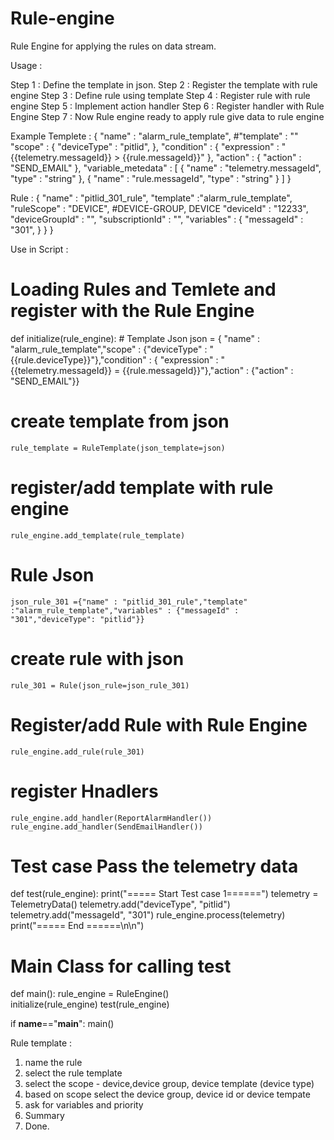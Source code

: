 # Rule-engine
Rule Engine for applying the rules on data stream.

Usage :

Step 1 : Define the template in json.
Step 2 : Register the template with rule engine
Step 3 : Define rule using template
Step 4 : Register rule with rule engine
Step 5 : Implement action handler
Step 6 : Register handler with Rule Engine
Step 7 : Now Rule engine ready to apply rule give data to rule engine 

Example
Templete :
    { 
        "name" : "alarm_rule_template",
        #"template" : "<device template>"
        "scope" : {
            "deviceType" : "pitlid",
        },
        "condition" : { 
             "expression" :  "{{telemetry.messageId}} > {{rule.messageId}}"
        },
        "action" : {
            "action" :  "SEND_EMAIL"
        },
        "variable_metedata" : [
            {
                "name" : "telemetry.messageId",
                "type" : "string"
            },
            {
                "name" : "rule.messageId",
                "type" : "string"
            }
        ]
    }

Rule :
    {
        "name" : "pitlid_301_rule",
        "template" :"alarm_rule_template",
        "ruleScope" : "DEVICE",  #DEVICE-GROUP, DEVICE 
        "deviceId" : "12233",
        "deviceGroupId" : "",
        "subscriptionId" : "",
        "variables" : {
            "messageId" : "301",
        }
    }
}


Use in Script :

# Loading Rules and Temlete and register with the Rule Engine
def initialize(rule_engine):
    # Template Json
    json = { "name" : "alarm_rule_template","scope" : {"deviceType" : "{{rule.deviceType}}"},"condition" : { "expression" :  "{{telemetry.messageId}} = {{rule.messageId}}"},"action" : {"action" :  "SEND_EMAIL"}}
    
# create template from json
    rule_template = RuleTemplate(json_template=json)
    
# register/add template with rule engine
    rule_engine.add_template(rule_template)
    
# Rule Json
    json_rule_301 ={"name" : "pitlid_301_rule","template" :"alarm_rule_template","variables" : {"messageId" : "301","deviceType": "pitlid"}}
    
# create rule with json
    rule_301 = Rule(json_rule=json_rule_301)
    
# Register/add Rule with Rule Engine
    rule_engine.add_rule(rule_301)

# register Hnadlers
    rule_engine.add_handler(ReportAlarmHandler())
    rule_engine.add_handler(SendEmailHandler())    

# Test case Pass the telemetry data
def test(rule_engine):
    print("===== Start Test case 1======")
    telemetry = TelemetryData()
    telemetry.add("deviceType", "pitlid")
    telemetry.add("messageId", "301")
    rule_engine.process(telemetry)
    print("===== End ======\n\n")

# Main Class for calling test
def main():
     rule_engine = RuleEngine()    
     initialize(rule_engine)
     test(rule_engine)

if __name__=="__main__":
    main()


Rule template : 
1. name the rule
2. select the rule template
3. select the scope - device,device group, device template (device type)
4. based on scope select the device group, device id or device tempate
5. ask for variables and priority
6. Summary
7. Done.


